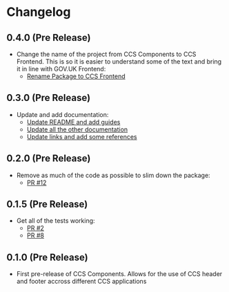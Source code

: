 # Changelog

## 0.4.0 (Pre Release)
  - Change the name of the project from CCS Components to CCS Frontend.
    This is so it is easier to understand some of the text and bring it in line with GOV.UK Frontend:
    - [Rename Package to CCS Frontend](https://github.com/tim-s-ccs/ts-ccs-frontend/pull/20)

## 0.3.0 (Pre Release)
  - Update and add documentation:
    - [Update README and add guides](https://github.com/tim-s-ccs/ts-ccs-frontend/pull/16)
    - [Update all the other documentation](https://github.com/tim-s-ccs/ts-ccs-frontend/pull/17)
    - [Update links and add some references](https://github.com/tim-s-ccs/ts-ccs-frontend/pull/18)

## 0.2.0 (Pre Release)
  - Remove as much of the code as possible to slim down the package:
    - [PR #12](https://github.com/tim-s-ccs/ts-ccs-frontend/pull/12)

## 0.1.5 (Pre Release)
  - Get all of the tests working:
    - [PR #2](https://github.com/tim-s-ccs/ts-ccs-frontend/pull/2)
    - [PR #8](https://github.com/tim-s-ccs/ts-ccs-frontend/pull/8)

## 0.1.0 (Pre Release)
  - First pre-release of CCS Components. Allows for the use of CCS header and footer accross different CCS applications
